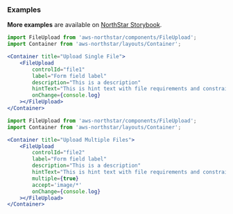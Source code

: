 ### Examples

**More examples** are available on <a href="https://storybook.northstar.aws-prototyping.cloud/?path=/story/fileupload" target="_blank" rel="noreferrer noopener">NorthStar Storybook</a>.

```jsx
import FileUpload from 'aws-northstar/components/FileUpload';
import Container from 'aws-northstar/layouts/Container';

<Container title="Upload Single File">
    <FileUpload
        controlId="file1"
        label="Form field label"
        description="This is a description"
        hintText="This is hint text with file requirements and constraints"
        onChange={console.log}
    ></FileUpload>
</Container>
```

```jsx
import FileUpload from 'aws-northstar/components/FileUpload';
import Container from 'aws-northstar/layouts/Container';

<Container title="Upload Multiple Files">
    <FileUpload
        controlId="file2"
        label="Form field label"
        description="This is a description"
        hintText="This is hint text with file requirements and constraints"
        multiple={true}
        accept='image/*'
        onChange={console.log}
    ></FileUpload>
</Container>
```